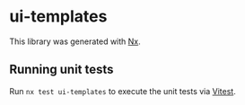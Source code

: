 # ui-templates

This library was generated with [Nx](https://nx.dev).

## Running unit tests

Run `nx test ui-templates` to execute the unit tests via [Vitest](https://vitest.dev/).

